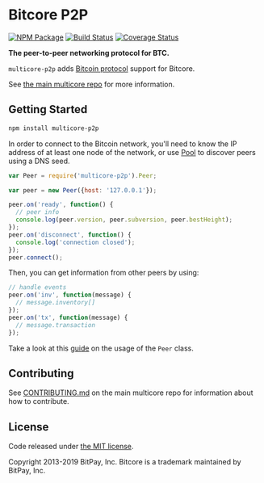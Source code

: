 # Bitcore P2P

[![NPM Package](https://img.shields.io/npm/v/multicore-p2p.svg?style=flat-square)](https://www.npmjs.org/package/multicore-p2p)
[![Build Status](https://img.shields.io/travis/bitpay/multicore-p2p.svg?branch=master&style=flat-square)](https://travis-ci.org/bitpay/multicore-p2p)
[![Coverage Status](https://img.shields.io/coveralls/bitpay/multicore-p2p.svg?style=flat-square)](https://coveralls.io/r/bitpay/multicore-p2p?branch=master)

**The peer-to-peer networking protocol for BTC.**

`multicore-p2p` adds [Bitcoin protocol](https://en.bitcoin.it/wiki/Protocol_documentation) support for Bitcore.

See [the main multicore repo](https://github.com/bitpay/multicore) for more information.

## Getting Started

```sh
npm install multicore-p2p
```

In order to connect to the Bitcoin network, you'll need to know the IP address of at least one node of the network, or use [Pool](./docs/pool.md) to discover peers using a DNS seed.

```javascript
var Peer = require('multicore-p2p').Peer;

var peer = new Peer({host: '127.0.0.1'});

peer.on('ready', function() {
  // peer info
  console.log(peer.version, peer.subversion, peer.bestHeight);
});
peer.on('disconnect', function() {
  console.log('connection closed');
});
peer.connect();
```

Then, you can get information from other peers by using:

```javascript
// handle events
peer.on('inv', function(message) {
  // message.inventory[]
});
peer.on('tx', function(message) {
  // message.transaction
});
```

Take a look at this [guide](./docs/peer.md) on the usage of the `Peer` class.

## Contributing

See [CONTRIBUTING.md](https://github.com/bitpay/multicore/blob/master/CONTRIBUTING.md) on the main multicore repo for information about how to contribute.

## License

Code released under [the MIT license](https://github.com/bitpay/multicore/blob/master/LICENSE).

Copyright 2013-2019 BitPay, Inc. Bitcore is a trademark maintained by BitPay, Inc.
